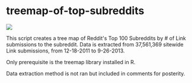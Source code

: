treemap-of-top-subreddits
=========================

![](http://i.imgur.com/9FLPgsW.png)

This script creates a tree map of Reddit's Top 100 Subreddits by # of Link submissions to the subreddit. Data is extracted from 37,561,369 sitewide Link submissions, from 12-18-2011 to 9-26-2013.

Only prerequisite is the treemap library installed in R.

Data extraction method is not ran but included in comments for posterity.

